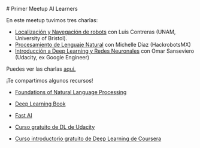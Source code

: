 # Primer Meetup AI Learners

En este meetup tuvimos tres charlas:

- [Localización y Navegación de robots](https://github.com/AILearnersMX/Meetup/blob/master/Meetup1/trajectory_driven_poco.pdf) con Luis Contreras (UNAM, University of Bristol).
- [Procesamiento de Lenguaje Natural](https://github.com/AILearnersMX/Meetup/blob/master/Meetup1/NLP.pdf) con Michelle Díaz (HackrobotsMX)
- [Introducción a Deep Learning y Redes Neuronales](https://github.com/AILearnersMX/Meetup/blob/master/Meetup1/DeepLearning%26NeuralNetworks.pdf) con Omar Sanseviero (Udacity, ex Google Engineer) 

Puedes ver las charlas [aquí.](https://www.youtube.com/watch?v=I7H1iILM8H4)

¡Te compartimos algunos recursos!

* [Foundations of Natural Language Processing](http://ics.upjs.sk/~pero/web/documents/pillar/Manning_Schuetze_StatisticalNLP.pdf)

* [Deep Learning Book](www.deeplearningbook.org)

* [Fast AI](www.fast.ai)

* [Curso gratuito de DL de Udacity](https://www.udacity.com/course/deep-learning--ud730)

* [Curso introductorio gratuito de Deep Learning de Coursera](https://www.coursera.org/learn/neural-networks-deep-learning)
